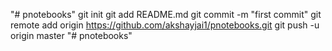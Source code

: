 "# pnotebooks"  git init git add README.md git commit -m "first commit" git remote add origin https://github.com/akshayjai1/pnotebooks.git git push -u origin master
"# pnotebooks" 
